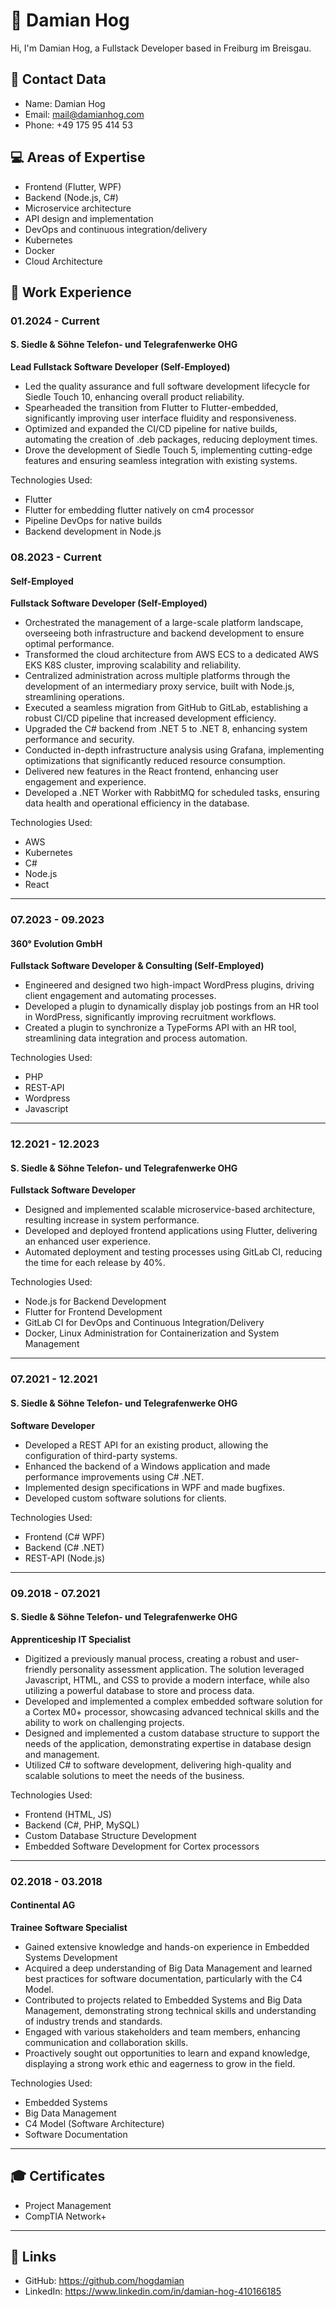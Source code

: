 # 💼 Damian Hog

Hi, I'm Damian Hog, a Fullstack Developer based in Freiburg im Breisgau. 

## 📝 Contact Data 
- Name: Damian Hog
- Email: mail@damianhog.com
- Phone: +49 175 95 414 53
  
## 💻 Areas of Expertise
- Frontend (Flutter, WPF)
- Backend (Node.js, C#)
- Microservice architecture
- API design and implementation
- DevOps and continuous integration/delivery
- Kubernetes
- Docker 
- Cloud Architecture

## 🚀 Work Experience

### 01.2024 - Current
#### S. Siedle & Söhne Telefon- und Telegrafenwerke OHG
**Lead Fullstack Software Developer (Self-Employed)**
- Led the quality assurance and full software development lifecycle for Siedle Touch 10, enhancing overall product reliability.
- Spearheaded the transition from Flutter to Flutter-embedded, significantly improving user interface fluidity and responsiveness.
- Optimized and expanded the CI/CD pipeline for native builds, automating the creation of .deb packages, reducing deployment times.
- Drove the development of Siedle Touch 5, implementing cutting-edge features and ensuring seamless integration with existing systems.

Technologies Used:
- Flutter
- Flutter for embedding flutter natively on cm4 processor
- Pipeline DevOps for native builds
- Backend development in Node.js

### 08.2023 - Current
#### Self-Employed
**Fullstack Software Developer (Self-Employed)**
- Orchestrated the management of a large-scale platform landscape, overseeing both infrastructure and backend development to ensure optimal performance.
- Transformed the cloud architecture from AWS ECS to a dedicated AWS EKS K8S cluster, improving scalability and reliability.
- Centralized administration across multiple platforms through the development of an intermediary proxy service, built with Node.js, streamlining operations.
- Executed a seamless migration from GitHub to GitLab, establishing a robust CI/CD pipeline that increased development efficiency.
- Upgraded the C# backend from .NET 5 to .NET 8, enhancing system performance and security.
- Conducted in-depth infrastructure analysis using Grafana, implementing optimizations that significantly reduced resource consumption.
- Delivered new features in the React frontend, enhancing user engagement and experience.
- Developed a .NET Worker with RabbitMQ for scheduled tasks, ensuring data health and operational efficiency in the database.
  
Technologies Used:
- AWS
- Kubernetes
- C#
- Node.js
- React

---
### 07.2023 - 09.2023
#### 360° Evolution GmbH
**Fullstack Software Developer & Consulting (Self-Employed)**
- Engineered and designed two high-impact WordPress plugins, driving client engagement and automating processes.
- Developed a plugin to dynamically display job postings from an HR tool in WordPress, significantly improving recruitment workflows.
- Created a plugin to synchronize a TypeForms API with an HR tool, streamlining data integration and process automation.

Technologies Used:
- PHP
- REST-API
- Wordpress
- Javascript

---
### 12.2021 - 12.2023
#### S. Siedle & Söhne Telefon- und Telegrafenwerke OHG
**Fullstack Software Developer**
- Designed and implemented scalable microservice-based architecture, resulting increase in system performance.
- Developed and deployed frontend applications using Flutter, delivering an enhanced user experience.
- Automated deployment and testing processes using GitLab CI, reducing the time for each release by 40%.

Technologies Used:
- Node.js for Backend Development
- Flutter for Frontend Development
- GitLab CI for DevOps and Continuous Integration/Delivery
- Docker, Linux Administration for Containerization and System Management

---
### 07.2021 - 12.2021
#### S. Siedle & Söhne Telefon- und Telegrafenwerke OHG
**Software Developer**
- Developed a REST API for an existing product, allowing the configuration of third-party systems.
- Enhanced the backend of a Windows application and made performance improvements using C# .NET.
- Implemented design specifications in WPF and made bugfixes.
- Developed custom software solutions for clients.

Technologies Used:
- Frontend (C# WPF)
- Backend (C# .NET)
- REST-API (Node.js)

---
### 09.2018 - 07.2021
#### S. Siedle & Söhne Telefon- und Telegrafenwerke OHG
**Apprenticeship IT Specialist**
- Digitized a previously manual process, creating a robust and user-friendly personality assessment application. The solution leveraged Javascript, HTML, and CSS to provide a modern interface, while also utilizing a powerful database to store and process data.
- Developed and implemented a complex embedded software solution for a Cortex M0+ processor, showcasing advanced technical skills and the ability to work on challenging projects.
- Designed and implemented a custom database structure to support the needs of the application, demonstrating expertise in database design and management.
- Utilized C# to software development, delivering high-quality and scalable solutions to meet the needs of the business.

Technologies Used:
- Frontend (HTML, JS)
- Backend (C#, PHP, MySQL)
- Custom Database Structure Development
- Embedded Software Development for Cortex processors

---
### 02.2018 - 03.2018
#### Continental AG
**Trainee Software Specialist**
- Gained extensive knowledge and hands-on experience in Embedded Systems Development
- Acquired a deep understanding of Big Data Management and learned best practices for software documentation, particularly with the C4 Model.
- Contributed to projects related to Embedded Systems and Big Data Management, demonstrating strong technical skills and understanding of industry trends and standards.
- Engaged with various stakeholders and team members, enhancing communication and collaboration skills.
- Proactively sought out opportunities to learn and expand knowledge, displaying a strong work ethic and eagerness to grow in the field.

Technologies Used:
- Embedded Systems
- Big Data Management
- C4 Model (Software Architecture)
- Software Documentation

---
## 🎓 Certificates
- Project Management
- CompTIA Network+

---
## 📱 Links
- GitHub: https://github.com/hogdamian
- LinkedIn: https://www.linkedin.com/in/damian-hog-410166185
